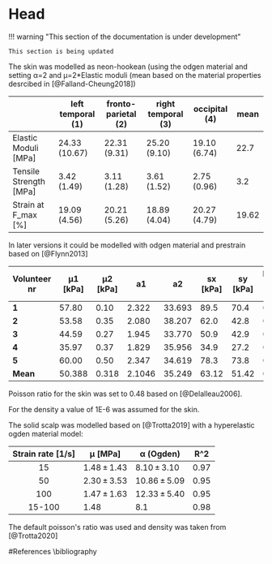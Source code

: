 # Head

!!! warning "This section of the documentation is under development"
    
    This section is being updated

The skin was modelled as neon-hookean (using the odgen material and setting α=2 and μ=2*Elastic moduli 
(mean based on the material properties desrcibed in [@Falland-Cheung2018])

|                        | **left temporal (1)** | **fronto-parietal (2)** | **right temporal (3)** | **occipital (4)** | mean  |
|------------------------|-----------------------|-------------------------|------------------------|-------------------|-------|
| Elastic Moduli [MPa]   | 24.33 (10.67)         | 22.31 (9.31)            | 25.20 (9.10)           | 19.10 (6.74)      | 22.7  |
| Tensile Strength [MPa] | 3.42 (1.49)           | 3.11 (1.28)             | 3.61 (1.52)            | 2.75 (0.96)       | 3.2   |
| Strain at F_max [%]    | 19.09 (4.56)          | 20.21 (5.26)            | 18.89 (4.04)           | 20.27 (4.79)      | 19.62 |

In later versions it could be modelled with odgen material and prestrain based on [@Flynn2013]

| Volunteer nr | µ1 [kPa] | µ2 [kPa] | a1     | a2     | sx [kPa] | sy [kPa] | Equivalent Pre-strain ex | Equivalent Pre-strain ey | Residual [N^2] | Error [%] |  |
|--------------|----------|----------|--------|--------|----------|----------|--------------------------|--------------------------|----------------|-----------|--|
| **1**        | 57.80    | 0.10     | 2.322  | 33.693 | 89.5     | 70.4     | 0.33                     | 0.24                     | 42.2           | 23.3      |  |
| **2**        | 53.58    | 0.35     | 2.080  | 38.207 | 62.0     | 42.8     | 0.24                     | 0.11                     | 17.5           | 11.8      |  |
| **3**        | 44.59    | 0.27     | 1.945  | 33.770 | 50.9     | 42.9     | 0.26                     | 0.19                     | 35.7           | 18.4      |  |
| **4**        | 35.97    | 0.37     | 1.829  | 35.956 | 34.9     | 27.2     | 0.22                     | 0.13                     | 13.8           | 12.4      |  |
| **5**        | 60.00    | 0.50     | 2.347  | 34.619 | 78.3     | 73.8     | 0.11                     | 0.10                     | 42.0           | 21.9      |  |
| **Mean**     | 50.388   | 0.318    | 2.1046 | 35.249 | 63.12    | 51.42    | 0.232                    | 0.154                    | 30.24          | 17.56     |  |

Poisson ratio for the skin was set to 0.48 based on [@Delalleau2006].

For the density a value of 1E-6 was assumed for the skin.
<!-- TODO: Find proper source for skin density! -->

The solid scalp was modelled based on [@Trotta2019] with a hyperelastic ogden material model:

| Strain rate [1/s] | μ [MPa]     | α (Ogden)    | R^2  |
|:-----------------:|-------------|--------------|------|
| 15                | 1.48 ± 1.43 | 8.10 ± 3.10  | 0.97 |
| 50                | 2.30 ± 3.53 | 10.86 ± 5.09 | 0.95 |
| 100               | 1.47 ± 1.63 | 12.33 ± 5.40 | 0.95 |
| 15-100            | 1.48        | 8.1          | 0.98 |

The default poisson's ratio was used and density was taken from [@Trotta2020]

<!-- TODO:
Where do these values come from?
HE_C_Oral_Cavity? -->

#References
\bibliography

